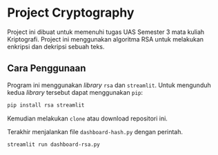 # Project Cryptography

Project ini dibuat untuk memenuhi tugas UAS Semester 3 mata kuliah Kriptografi. Project ini menggunakan algoritma RSA untuk melakukan enkripsi dan dekripsi sebuah teks.

## Cara Penggunaan

Program ini menggunakan _library_ `rsa` dan `streamlit`. Untuk mengunduh kedua _library_ tersebut dapat menggunakan `pip`:

```bash
pip install rsa streamlit
```

Kemudian melakukan `clone` atau download repositori ini.

Terakhir menjalankan file `dashboard-hash.py` dengan perintah.

```bash
streamlit run dashboard-rsa.py
```
